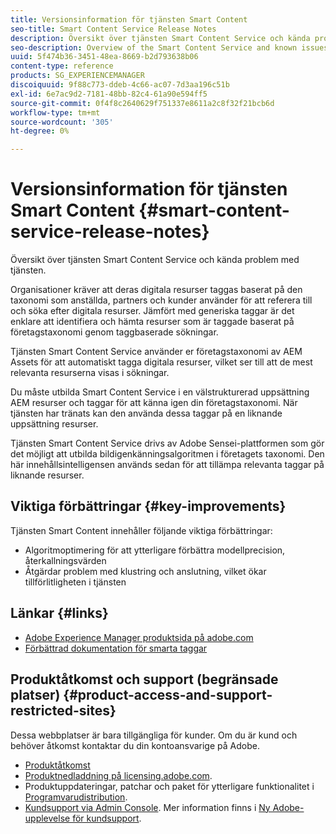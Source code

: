 ```yaml
---
title: Versionsinformation för tjänsten Smart Content
seo-title: Smart Content Service Release Notes
description: Översikt över tjänsten Smart Content Service och kända problem med tjänsten.
seo-description: Overview of the Smart Content Service and known issues around the service.
uuid: 5f474b36-3451-48ea-8669-b2d793638b06
content-type: reference
products: SG_EXPERIENCEMANAGER
discoiquuid: 9f88c773-ddeb-4c66-ac07-7d3aa196c51b
exl-id: 6e7ac9d2-7181-48bb-82c4-61a90e594ff5
source-git-commit: 0f4f8c2640629f751337e8611a2c8f32f21bcb6d
workflow-type: tm+mt
source-wordcount: '305'
ht-degree: 0%

---
```


# Versionsinformation för tjänsten Smart Content {#smart-content-service-release-notes}

Översikt över tjänsten Smart Content Service och kända problem med tjänsten.

Organisationer kräver att deras digitala resurser taggas baserat på den taxonomi som anställda, partners och kunder använder för att referera till och söka efter digitala resurser. Jämfört med generiska taggar är det enklare att identifiera och hämta resurser som är taggade baserat på företagstaxonomi genom taggbaserade sökningar.

Tjänsten Smart Content Service använder er företagstaxonomi av AEM Assets för att automatiskt tagga digitala resurser, vilket ser till att de mest relevanta resurserna visas i sökningar.

Du måste utbilda Smart Content Service i en välstrukturerad uppsättning AEM resurser och taggar för att känna igen din företagstaxonomi. När tjänsten har tränats kan den använda dessa taggar på en liknande uppsättning resurser.

Tjänsten Smart Content Service drivs av Adobe Sensei-plattformen som gör det möjligt att utbilda bildigenkänningsalgoritmen i företagets taxonomi. Den här innehållsintelligensen används sedan för att tillämpa relevanta taggar på liknande resurser.

## Viktiga förbättringar {#key-improvements}

Tjänsten Smart Content innehåller följande viktiga förbättringar:

* Algoritmoptimering för att ytterligare förbättra modellprecision, återkallningsvärden
* Åtgärdar problem med klustring och anslutning, vilket ökar tillförlitligheten i tjänsten

## Länkar {#links}

* [Adobe Experience Manager produktsida på adobe.com](https://www.adobe.com/marketing-cloud/experience-manager.html)
* [Förbättrad dokumentation för smarta taggar](/help/assets/enhanced-smart-tags.md)

## Produktåtkomst och support (begränsade platser) {#product-access-and-support-restricted-sites}

Dessa webbplatser är bara tillgängliga för kunder. Om du är kund och behöver åtkomst kontaktar du din kontoansvarige på Adobe.

* [Produktåtkomst](https://login.experiencecloud.adobe.com/exc-content/login.html)
* [Produktnedladdning på licensing.adobe.com](https://licensing.adobe.com/).
* Produktuppdateringar, patchar och paket för ytterligare funktionalitet i [Programvarudistribution](https://experience.adobe.com/#/downloads/content/software-distribution/en/aem.html).
* [Kundsupport via Admin Console](https://adminconsole.adobe.com/). Mer information finns i [Ny Adobe-upplevelse för kundsupport](https://experienceleague.adobe.com/docs/customer-one/using/home.html).

